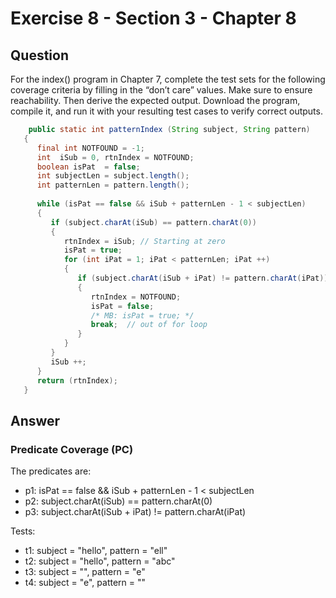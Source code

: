 # Exercise 8 - Section 3 - Chapter 8

## Question
For the index() program in Chapter 7, complete the test sets for the following coverage criteria by filling in the “don’t care” values. Make sure to ensure reachability. Then derive the expected output. Download the program, compile it, and run it with your resulting test cases to verify correct outputs.

```java
	public static int patternIndex (String subject, String pattern)
   {
      final int NOTFOUND = -1;
      int  iSub = 0, rtnIndex = NOTFOUND;
      boolean isPat  = false;
      int subjectLen = subject.length();
      int patternLen = pattern.length();
   
      while (isPat == false && iSub + patternLen - 1 < subjectLen)
      {
         if (subject.charAt(iSub) == pattern.charAt(0))
         {
            rtnIndex = iSub; // Starting at zero
            isPat = true;
            for (int iPat = 1; iPat < patternLen; iPat ++)
            {
               if (subject.charAt(iSub + iPat) != pattern.charAt(iPat))
               {
                  rtnIndex = NOTFOUND;
                  isPat = false;
                  /* MB: isPat = true; */
                  break;  // out of for loop
               }
            }
         }
         iSub ++;
      }
      return (rtnIndex);
   }
```

## Answer

### Predicate Coverage (PC)
The predicates are:  
- p1: isPat == false && iSub + patternLen - 1 < subjectLen  
- p2: subject.charAt(iSub) == pattern.charAt(0)  
- p3: subject.charAt(iSub + iPat) != pattern.charAt(iPat)  

Tests:
- t1: subject = "hello", pattern = "ell"
- t2: subject = "hello", pattern = "abc"
- t3: subject = "", pattern = "e"
- t4: subject = "e", pattern = ""
